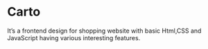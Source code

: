 # Carto
It’s a frontend design for shopping website with basic Html,CSS and JavaScript having various interesting features.
